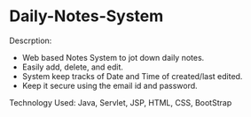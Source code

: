 # Daily-Notes-System

Descrption:
- Web based Notes System to jot down daily notes.
- Easily add, delete, and edit.
- System keep tracks of Date and Time of created/last edited.
- Keep it secure using the email id and password.

Technology Used: Java, Servlet, JSP, HTML, CSS, BootStrap 
